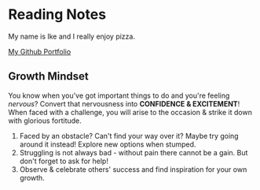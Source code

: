 # Reading Notes

My name is Ike and I really enjoy pizza.

[My Github Portfolio](https://github.com/IkeSteoger)

## Growth Mindset

You know when you've got important things to do and you're feeling *nervous*? Convert that nervousness into **CONFIDENCE & EXCITEMENT**! When faced with a challenge, you will arise to the occasion & strike it down with glorious fortitude. 

1. Faced by an obstacle? Can't find your way over it? Maybe try going around it instead! Explore new options when stumped.
2. Struggling is not always bad - without pain there cannot be a gain. But don't forget to ask for help!
3. Observe & celebrate others' success and find inspiration for your own growth.
